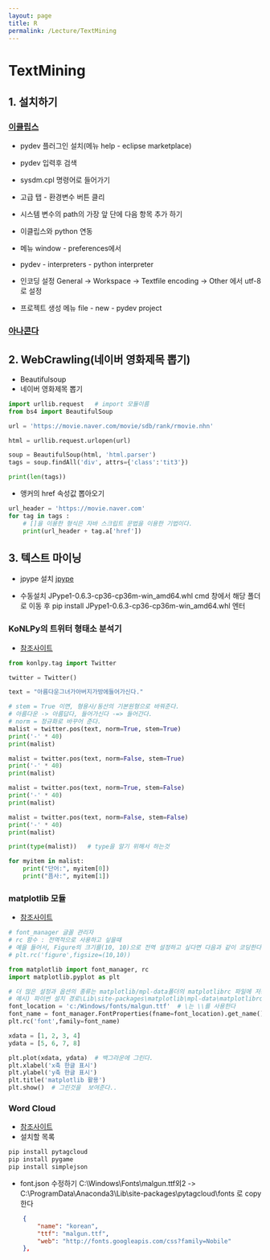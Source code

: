 ```yaml
---
layout: page
title: R
permalink: /Lecture/TextMining
---
```

# TextMining

## 1. 설치하기

### [이클립스](https://www.eclipse.org)
- pydev 플러그인 설치(메뉴 help - eclipse marketplace)
- pydev 입력후 검색
- sysdm.cpl 명령어로 들어가기
- 고급 탭 - 환경변수 버튼 클리
- 시스템 변수의 path의 가장 앞 단에 다음 항목 추가 하기
- 이클립스와 python 연동
- 메뉴 window - preferences에서 
- pydev - interpreters - python interpreter

- 인코딩 설정
  General -> Workspace -> Textfile encoding -> Other 에서 utf-8로 설정
  
- 프로젝트 생성
   메뉴  file - new - pydev project  

### [아나콘다](https://www.anaconda.com/)

## 2. WebCrawling(네이버 영화제목 뽑기)

- Beautifulsoup
- 네이버 영화제목 뽑기
```python
import urllib.request   # import 모듈이름
from bs4 import BeautifulSoup

url = 'https://movie.naver.com/movie/sdb/rank/rmovie.nhn'

html = urllib.request.urlopen(url)

soup = BeautifulSoup(html, 'html.parser')
tags = soup.findAll('div', attrs={'class':'tit3'})

print(len(tags))
```

- 앵커의 href 속성값 뽑아오기
```python
url_header = 'https://movie.naver.com'    
for tag in tags : 
    # []을 이용한 형식은 자바 스크립트 문법을 이용한 기법이다.
    print(url_header + tag.a['href'])
```    
    
## 3. 텍스트 마이닝

- jpype 설치
[jpype](https://www.lfd.uci.edu/~gohlke/pythonlibs/#jpype)

- 수동설치 JPype1-0.6.3-cp36-cp36m-win_amd64.whl
cmd 창에서 해당 폴더로 이동 후
pip install JPype1-0.6.3-cp36-cp36m-win_amd64.whl 엔터

### KoNLPy의 트위터 형태소 분석기

- [참조사이트](http://konlpy.org/ko/latest/api/konlpy.tag/)
```python
from konlpy.tag import Twitter

twitter = Twitter()

text = "아름다운그녀가아버지가방에들어가신다."

# stem = True 이면, 형용사/동산의 기본원형으로 바꿔준다.
# 아름다운 -> 아름답다, 들어가신다 -=> 들어간다.
# norm = 정규화로 바꾸어 준다.
malist = twitter.pos(text, norm=True, stem=True)
print('-' * 40)
print(malist)

malist = twitter.pos(text, norm=False, stem=True)
print('-' * 40)
print(malist)

malist = twitter.pos(text, norm=True, stem=False)
print('-' * 40)
print(malist)

malist = twitter.pos(text, norm=False, stem=False)
print('-' * 40)
print(malist)

print(type(malist))   # type을 알기 위해서 하는것

for myitem in malist:
    print("단어:", myitem[0])
    print("픔사:", myitem[1])
```

### matplotlib 모듈

- [참조사이트](https://matplotlib.org/gallery/index.html)
```python
# font_manager 글꼴 관리자
# rc 함수 : 전역적으로 사용하고 싶을때
# 예을 들어서, Figure의 크기를(10, 10)으로 전역 설정하고 싶다면 다음과 같이 코딩한다.
# plt.rc('figure',figsize=(10,10))

from matplotlib import font_manager, rc
import matplotlib.pyplot as plt

# 더 많은 설정과 옵션의 종류는 matplotlib/mpl-data폴더의 matplotlibrc 파일에 저장되어 있다.
# 예시) 파이썬 설치 경로\Lib\site-packages\matplotlib\mpl-data\matplotlibrc 
font_location = 'c:/Windows/fonts/malgun.ttf'  # \는 \\를 사용한다
font_name = font_manager.FontProperties(fname=font_location).get_name()
plt.rc('font',family=font_name)

xdata = [1, 2, 3, 4]
ydata = [5, 6, 7, 8]

plt.plot(xdata, ydata)  # 백그라운에 그린다.
plt.xlabel('x축 한글 표시')
plt.ylabel('y축 한글 표시')
plt.title('matplotlib 활용')
plt.show()  # 그린것을  보여준다..
```

### Word Cloud 

- [참조사이트](https://matplotlib.org/gallery/index.html)
- 설치할 목록
```python
pip install pytagcloud
pip install pygame
pip install simplejson
```
- font.json 수정하기
C:\Windows\Fonts\malgun.ttf외2   -> C:\ProgramData\Anaconda3\Lib\site-packages\pytagcloud\fonts 로 copy한다
```json
	{
		"name": "korean",
		"ttf": "malgun.ttf",
		"web": "http://fonts.googleapis.com/css?family=Nobile"
	},
```

